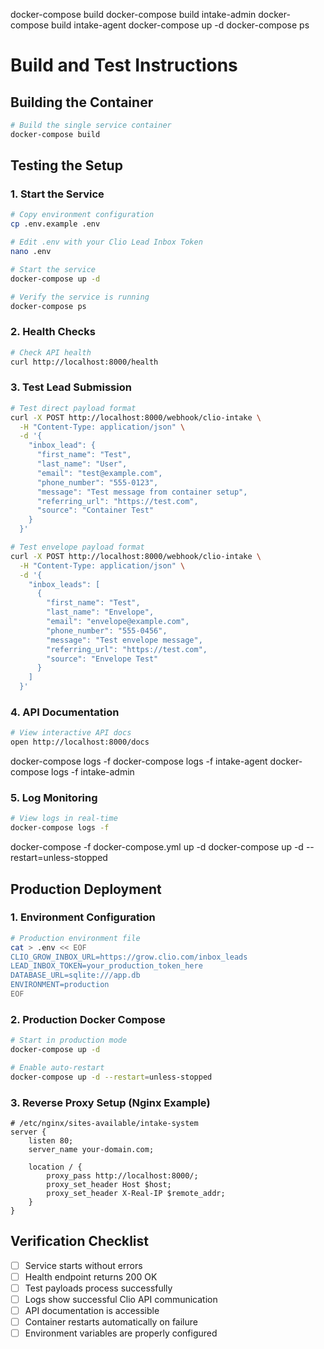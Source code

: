 docker-compose build
docker-compose build intake-admin
docker-compose build intake-agent
docker-compose up -d
docker-compose ps
# Build and Test Instructions

## Building the Container

```bash
# Build the single service container
docker-compose build
```

## Testing the Setup

### 1. Start the Service
```bash
# Copy environment configuration
cp .env.example .env

# Edit .env with your Clio Lead Inbox Token
nano .env

# Start the service
docker-compose up -d

# Verify the service is running
docker-compose ps
```

### 2. Health Checks
```bash
# Check API health
curl http://localhost:8000/health
```

### 3. Test Lead Submission
```bash
# Test direct payload format
curl -X POST http://localhost:8000/webhook/clio-intake \
  -H "Content-Type: application/json" \
  -d '{
    "inbox_lead": {
      "first_name": "Test",
      "last_name": "User",
      "email": "test@example.com",
      "phone_number": "555-0123",
      "message": "Test message from container setup",
      "referring_url": "https://test.com",
      "source": "Container Test"
    }
  }'

# Test envelope payload format
curl -X POST http://localhost:8000/webhook/clio-intake \
  -H "Content-Type: application/json" \
  -d '{
    "inbox_leads": [
      {
        "first_name": "Test",
        "last_name": "Envelope",
        "email": "envelope@example.com",
        "phone_number": "555-0456",
        "message": "Test envelope message",
        "referring_url": "https://test.com",
        "source": "Envelope Test"
      }
    ]
  }'
```

### 4. API Documentation
```bash
# View interactive API docs
open http://localhost:8000/docs
```

docker-compose logs -f
docker-compose logs -f intake-agent
docker-compose logs -f intake-admin
### 5. Log Monitoring
```bash
# View logs in real-time
docker-compose logs -f
```

docker-compose -f docker-compose.yml up -d
docker-compose up -d --restart=unless-stopped
## Production Deployment

### 1. Environment Configuration
```bash
# Production environment file
cat > .env << EOF
CLIO_GROW_INBOX_URL=https://grow.clio.com/inbox_leads
LEAD_INBOX_TOKEN=your_production_token_here
DATABASE_URL=sqlite:///app.db
ENVIRONMENT=production
EOF
```

### 2. Production Docker Compose
```bash
# Start in production mode
docker-compose up -d

# Enable auto-restart
docker-compose up -d --restart=unless-stopped
```

### 3. Reverse Proxy Setup (Nginx Example)
```nginx
# /etc/nginx/sites-available/intake-system
server {
    listen 80;
    server_name your-domain.com;
    
    location / {
        proxy_pass http://localhost:8000/;
        proxy_set_header Host $host;
        proxy_set_header X-Real-IP $remote_addr;
    }
}
```

## Verification Checklist

- [ ] Service starts without errors
- [ ] Health endpoint returns 200 OK
- [ ] Test payloads process successfully
- [ ] Logs show successful Clio API communication
- [ ] API documentation is accessible
- [ ] Container restarts automatically on failure
- [ ] Environment variables are properly configured
